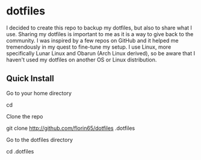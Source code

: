 # dotfiles

I decided to create this repo to backup my dotfiles, but also to share what I use. Sharing my dotfiles is important to me as it is a way to give back to the community. I was inspired by a few repos on GitHub and it helped me tremendously in my quest to fine-tune my setup. I use Linux, more specifically Lunar Linux and Obarun (Arch Linux derived), so be aware that I haven't used my dotfiles on another OS or Linux distribution.

## Quick Install
Go to your home directory

cd

Clone the repo

git clone http://github.com/florin65/dotfiles .dotfiles

Go to the dotfiles directory

cd .dotfiles
